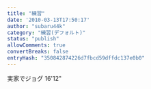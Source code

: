 ```yaml
---
title: "練習"
date: '2010-03-13T17:50:17'
author: "subaru44k"
category: "練習(デフォルト)"
status: "publish"
allowComments: true
convertBreaks: false
entryHash: "350842874226d7fbcd59dffdc137e0b0"
---
```

実家でジョグ
16'12"

